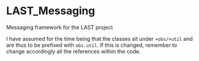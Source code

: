 # LAST_Messaging
Messaging framework for the LAST project

I have assumed for the time being that the classes sit under `+obs/+util`
and are thus to be prefixed with `obs.util`. If this is changed, remember to change accordingly all the references within the code.